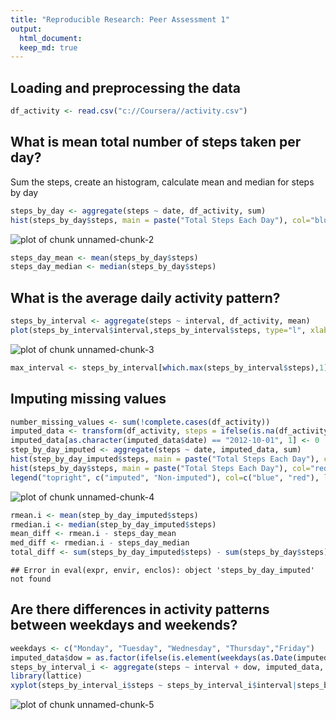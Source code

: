 ```yaml
---
title: "Reproducible Research: Peer Assessment 1"
output: 
  html_document:
  keep_md: true
---
```

  
## Loading and preprocessing the data

```r
df_activity <- read.csv("c://Coursera//activity.csv")
```

## What is mean total number of steps taken per day?
Sum the steps, create an histogram, calculate mean and median for steps by day

```r
steps_by_day <- aggregate(steps ~ date, df_activity, sum)
hist(steps_by_day$steps, main = paste("Total Steps Each Day"), col="blue", xlab="Number of Steps by day")
```

![plot of chunk unnamed-chunk-2](figure/unnamed-chunk-2-1.png) 

```r
steps_day_mean <- mean(steps_by_day$steps)
steps_day_median <- median(steps_by_day$steps)
```
## What is the average daily activity pattern?

```r
steps_by_interval <- aggregate(steps ~ interval, df_activity, mean)
plot(steps_by_interval$interval,steps_by_interval$steps, type="l", xlab="Interval", ylab="Number of Steps",main="Mean (number of steps) by interval")
```

![plot of chunk unnamed-chunk-3](figure/unnamed-chunk-3-1.png) 

```r
max_interval <- steps_by_interval[which.max(steps_by_interval$steps),1]
```


## Imputing missing values

```r
number_missing_values <- sum(!complete.cases(df_activity))
imputed_data <- transform(df_activity, steps = ifelse(is.na(df_activity$steps), steps_by_interval$steps[match(df_activity$interval, steps_by_interval$interval)], df_activity$steps))
imputed_data[as.character(imputed_data$date) == "2012-10-01", 1] <- 0
step_by_day_imputed <- aggregate(steps ~ date, imputed_data, sum)
hist(step_by_day_imputed$steps, main = paste("Total Steps Each Day"), col="blue", xlab="Number of Steps")
hist(steps_by_day$steps, main = paste("Total Steps Each Day"), col="red", xlab="Number of Steps", add=T)
legend("topright", c("imputed", "Non-imputed"), col=c("blue", "red"), lwd=10)
```

![plot of chunk unnamed-chunk-4](figure/unnamed-chunk-4-1.png) 

```r
rmean.i <- mean(step_by_day_imputed$steps)
rmedian.i <- median(step_by_day_imputed$steps)
mean_diff <- rmean.i - steps_day_mean
med_diff <- rmedian.i - steps_day_median
total_diff <- sum(steps_by_day_imputed$steps) - sum(steps_by_day$steps)
```

```
## Error in eval(expr, envir, enclos): object 'steps_by_day_imputed' not found
```



## Are there differences in activity patterns between weekdays and weekends?

```r
weekdays <- c("Monday", "Tuesday", "Wednesday", "Thursday","Friday")
imputed_data$dow = as.factor(ifelse(is.element(weekdays(as.Date(imputed_data$date)),weekdays), "Weekday", "Weekend"))
steps_by_interval_i <- aggregate(steps ~ interval + dow, imputed_data, mean)
library(lattice)
xyplot(steps_by_interval_i$steps ~ steps_by_interval_i$interval|steps_by_interval_i$dow, main="Average Steps per Day by Interval",xlab="Interval", ylab="Steps",layout=c(1,2), type="l")
```

![plot of chunk unnamed-chunk-5](figure/unnamed-chunk-5-1.png) 
